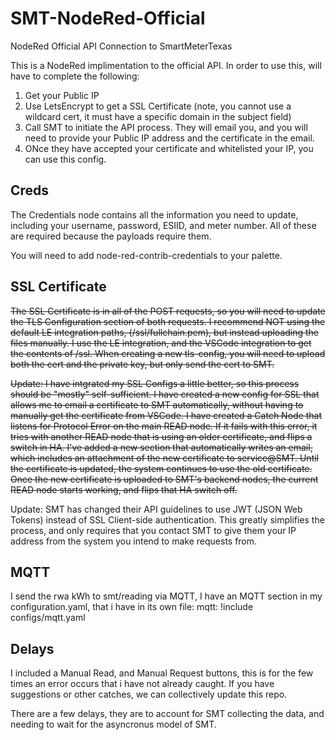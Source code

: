 # SMT-NodeRed-Official
NodeRed Official API Connection to SmartMeterTexas

This is a NodeRed implimentation to the official API.  In order to use this, will have to complete the following:
  1. Get your Public IP
  2. Use LetsEncrypt to get a SSL Certificate (note, you cannot use a wildcard cert, it must have a specific domain in the subject field)
  3. Call SMT to initiate the API process. They will email you, and you will need to provide your Public IP address and the certificate in the email.
  4. ONce they have accepted your certificate and whitelisted your IP, you can use this config.

## Creds
The Credentials node contains all the information you need to update, including your username, password, ESIID, and meter number.  All of these are required because the payloads require them.

You will need to add node-red-contrib-credentials to your palette.

## SSL Certificate
~~The SSL Certificate is in all of the POST requests, so you will need to update the TLS Configuration section of both requests. I recommend NOT using the default LE integration paths, (/ssl/fullchain.pem), but instead uploading the files manually.  I use the LE integration, and the VSCode integration to get the contents of /ssl.  When creating a new tls-config, you will need to upload both the cert and the private key, but only send the cert to SMT.~~

~~Update: I have intgrated my SSL Configs a little better, so this process should be "mostly" self-sufficient.  I have created a new config for SSL that allows me to email a certificate to SMT automatically, without having to manually get the certificate from VSCode.
I have created a Catch Node that listens for Protocol Error on the main READ node. If it fails with this error, it tries with another READ node that is using an older certificate, and flips a switch in HA. I've added a new section that automatically writes an email, which includes an attachment of the new certificate to service@SMT. Until the certificate is updated, the system continues to use the old certificate. Once the new certificate is uploaded to SMT's backend nodes, the current READ node starts working, and flips that HA switch off.~~

Update: SMT has changed their API guidelines to use JWT (JSON Web Tokens) instead of SSL Client-side authentication.  This greatly simplifies the process, and only requires that you contact SMT to give them your IP address from the system you intend to make requests from.

## MQTT
I send the rwa kWh to smt/reading via MQTT, I have an MQTT section in my configuration.yaml, that i have in its own file: mqtt: !include configs/mqtt.yaml

## Delays
I included a Manual Read, and Manual Request buttons, this is for the few times an error occurs that i have not already caught.  If you have suggestions or other catches, we can collectively update this repo.

There are a few delays, they are to account for SMT collecting the data, and needing to wait for the asyncronus model of SMT.

